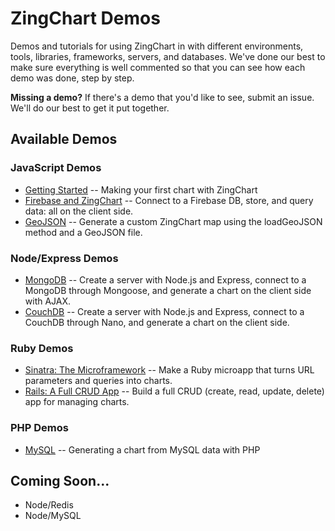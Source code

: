 # ZingChart Demos

Demos and tutorials for using ZingChart in with different environments, tools, libraries, frameworks, servers, and databases. We've done our best to make sure everything is well commented so that you can see how each demo was done, step by step.

**Missing a demo?**
If there's a demo that you'd like to see, submit an issue. We'll do our best to get it put together.

## Available Demos

### JavaScript Demos
* [Getting Started](JavaScript/Getting%20Started/README.md) -- Making your first chart with ZingChart
* [Firebase and ZingChart](JavaScript/Firebase/README.md) -- Connect to a Firebase DB, store, and query data: all on the client side.
* [GeoJSON](JavaScript/GeoJSON/README.md) -- Generate a custom ZingChart map using the loadGeoJSON method and a GeoJSON file.

### Node/Express Demos
* [MongoDB](Node/MongoDB/README.md) -- Create a server with Node.js and Express, connect to a MongoDB through Mongoose, and generate a chart on the client side with AJAX.
* [CouchDB](Node/CouchDB/README.md) -- Create a server with Node.js and Express, connect to a CouchDB through Nano, and generate a chart on the client side.

### Ruby Demos
* [Sinatra: The Microframework](Ruby/Sinatra/README.md) -- Make a Ruby microapp that turns URL parameters and queries into charts.
* [Rails: A Full CRUD App](Ruby/Rails/README.md) -- Build a full CRUD (create, read, update, delete) app for managing charts.

### PHP Demos
* [MySQL](PHP/MySQL/README.md) -- Generating a chart from MySQL data with PHP

## Coming Soon...

* Node/Redis
* Node/MySQL

